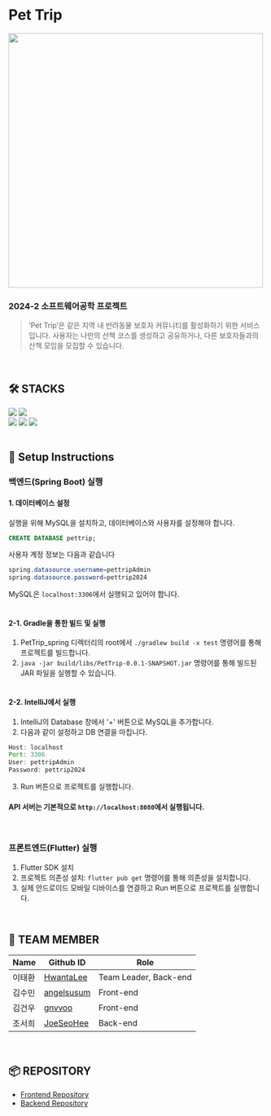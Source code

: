 # Pet Trip

<img src="https://github.com/user-attachments/assets/f4ff64b9-0d4c-4365-8438-605806201614" width="500"/>

### 2024-2 소프트웨어공학 프로젝트
> ‘Pet Trip’은 같은 지역 내 반려동물 보호자 커뮤니티를 활성화하기 위한 서비스입니다. 사용자는 나만의 산책 코스를 생성하고 공유하거나, 다른 보호자들과의 산책 모임을 모집할 수 있습니다.
<br>

## :hammer_and_wrench: STACKS
<div> 
<img src="https://img.shields.io/badge/java-007396?style=for-the-badge&logo=java&logoColor=white">
<img src="https://img.shields.io/badge/dart-0175C2?style=for-the-badge&logo=dart&logoColor=white"> 
  <br>
<img src="https://img.shields.io/badge/spring-6DB33F?style=for-the-badge&logo=spring&logoColor=white"> 
<img src="https://img.shields.io/badge/flutter-02569B?style=for-the-badge&logo=flutter&logoColor=white">
<img src="https://img.shields.io/badge/mysql-4479A1?style=for-the-badge&logo=mysql&logoColor=white">
</div>
<br>

## :rocket: Setup Instructions
### 백엔드(Spring Boot) 실행
#### 1. 데이터베이스 설정
실행을 위해 MySQL을 설치하고, 데이터베이스와 사용자를 설정해야 합니다.
   ```sql
   CREATE DATABASE pettrip;
   ```
   사용자 계정 정보는 다음과 같습니다
   ```java
   spring.datasource.username=pettripAdmin
   spring.datasource.password=pettrip2024
   ```
   MySQL은 `localhost:3306`에서 실행되고 있어야 합니다.
   <br><br>

#### 2-1. Gradle을 통한 빌드 및 실행
 1. PetTrip_spring 디렉터리의 root에서 `./gradlew build -x test` 명령어를 통해 프로젝트를 빌드합니다. <br>
 2. `java -jar build/libs/PetTrip-0.0.1-SNAPSHOT.jar` 명령어를 통해 빌드된 JAR 파일을 실행할 수 있습니다.
 <br><br>
 
#### 2-2. IntelliJ에서 실행
 1. IntelliJ의 Database 창에서 '+' 버튼으로 MySQL을 추가합니다. <br>
 2. 다음과 같이 설정하고 DB 연결을 마칩니다.
   ```java
   Host: localhost
   Port: 3306
   User: pettripAdmin
   Password: pettrip2024
   ```
 3. Run 버튼으로 프로젝트를 실행합니다.

#### API 서버는 기본적으로 `http://localhost:8080`에서 실행됩니다.

<br> 

### 프론트엔드(Flutter) 실행
1. Flutter SDK 설치
2. 프로젝트 의존성 설치: `flutter pub get` 명령어를 통해 의존성을 설치합니다.
3. 실제 안드로이드 모바일 디바이스를 연결하고 Run 버튼으로 프로젝트를 실행합니다.

<br> 

## :information_desk_person: TEAM MEMBER
|Name|Github ID|Role|
|------|-------|------|
|이태환|[HwantaLee](https://github.com/HwantaLee)|Team Leader, Back-end|
|김수민|[angelsusum](https://github.com/angelsusum)|Front-end|
|김건우|[gnvvoo](https://https://github.com/gnvvoo)|Front-end|
|조서희|[JoeSeoHee](https://github.com/JoeSeoHee)|Back-end|

<br>

## :package: REPOSITORY
- [Frontend Repository](https://github.com/2024SE-PetTrip/PetTrip_flutter.git)
- [Backend Repository](https://github.com/2024SE-PetTrip/PetTrip_spring.git)
